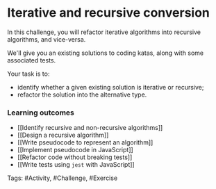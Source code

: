 # Iterative and recursive conversion

In this challenge, you will refactor iterative algorithms into recursive algorithms, and vice-versa.

We'll give you an existing solutions to coding katas, along with some associated tests.

Your task is to:
- identify whether a given existing solution is iterative or recursive;
- refactor the solution into the alternative type.

### Learning outcomes
- [[Identify recursive and non-recursive algorithms]]
- [[Design a recursive algorithm]]
- [[Write pseudocode to represent an algorithm]]
- [[Implement pseudocode in JavaScript]]
- [[Refactor code without breaking tests]]
- [[Write tests using `jest` with JavaScript]]

Tags: #Activity, #Challenge, #Exercise